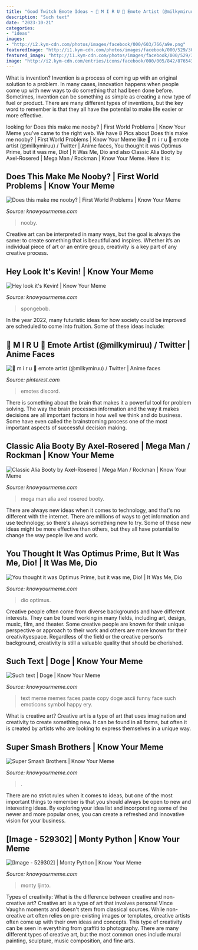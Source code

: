 ```yaml
---
title: "Good Twitch Emote Ideas ~ 🌸 M I R U 🌸 Emote Artist (@milkymiruu) / Twitter"
description: "Such text"
date: "2023-10-21"
categories:
- "ideas"
images:
- "http://i2.kym-cdn.com/photos/images/facebook/000/603/766/a9e.png"
featuredImage: "http://i1.kym-cdn.com/photos/images/facebook/000/529/302/f49.jpg"
featured_image: "http://i1.kym-cdn.com/photos/images/facebook/000/529/302/f49.jpg"
image: "http://i2.kym-cdn.com/entries/icons/facebook/000/005/842/87654345678908.jpg"
---
```



What is invention?
Invention is a process of coming up with an original solution to a problem. In many cases, innovation happens when people come up with new ways to do something that had been done before. Sometimes, invention can be something as simple as creating a new type of fuel or product. There are many different types of inventions, but the key word to remember is that they all have the potential to make life easier or more effective.

	

		
looking for Does this make me nooby? | First World Problems | Know Your Meme you've came to the right web. We have 8 Pics about Does this make me nooby? | First World Problems | Know Your Meme like 🌸 m i r u 🌸 emote artist (@milkymiruu) / Twitter | Anime faces, You thought it was Optimus Prime, but it was me, Dio! | It Was Me, Dio and also Classic Alia Booty by Axel-Rosered | Mega Man / Rockman | Know Your Meme. Here it is:
		
    
## Does This Make Me Nooby? | First World Problems | Know Your Meme

<img loading=lazy src="http://i0.kym-cdn.com/photos/images/facebook/000/448/464/1bc.jpg" onerror="this.onerror=null;this.src='https://tse4.mm.bing.net/th?id=OIP.EyYCb_zLXJ-naDBO-ESpMgHaLG&amp;pid=15.1';" alt="Does this make me nooby? | First World Problems | Know Your Meme">

_Source: knowyourmeme.com_

>nooby. 

	

Creative art can be interpreted in many ways, but the goal is always the same: to create something that is beautiful and inspires. Whether it’s an individual piece of art or an entire group, creativity is a key part of any creative process.

    
## Hey Look It&#039;s Kevin! | Know Your Meme

<img loading=lazy src="http://i2.kym-cdn.com/entries/icons/facebook/000/005/842/87654345678908.jpg" onerror="this.onerror=null;this.src='https://tse1.mm.bing.net/th?id=OIP.dsltfXAAIucCvbPoFWn9KQHaFj&amp;pid=15.1';" alt="Hey look it&#039;s Kevin! | Know Your Meme">

_Source: knowyourmeme.com_

>spongebob. 

	

In the year 2022, many futuristic ideas for how society could be improved are scheduled to come into fruition. Some of these ideas include: 

    
## 🌸 M I R U 🌸 Emote Artist (@milkymiruu) / Twitter | Anime Faces

<img loading=lazy src="https://i.pinimg.com/736x/c8/54/d9/c854d9c6b87eb0654edbadb6f577293f.jpg" onerror="this.onerror=null;this.src='https://tse3.mm.bing.net/th?id=OIP.vRPFDj8iH73WGI1N7R8xigHaE7&amp;pid=15.1';" alt="🌸 m i r u 🌸 emote artist (@milkymiruu) / Twitter | Anime faces">

_Source: pinterest.com_

>emotes discord. 

	

There is something about the brain that makes it a powerful tool for problem solving. The way the brain processes information and the way it makes decisions are all important factors in how well we think and do business. Some have even called the brainstroming process one of the most important aspects of successful decision making.

    
## Classic Alia Booty By Axel-Rosered | Mega Man / Rockman | Know Your Meme

<img loading=lazy src="http://i1.kym-cdn.com/photos/images/facebook/000/850/388/e46.jpg" onerror="this.onerror=null;this.src='https://tse1.mm.bing.net/th?id=OIP.v4GyTM0FlSFGuA6bcjeMkQHaKe&amp;pid=15.1';" alt="Classic Alia Booty by Axel-Rosered | Mega Man / Rockman | Know Your Meme">

_Source: knowyourmeme.com_

>mega man alia axel rosered booty. 

	

There are always new ideas when it comes to technology, and that's no different with the internet. There are millions of ways to get information and use technology, so there's always something new to try. Some of these new ideas might be more effective than others, but they all have potential to change the way people live and work.

    
## You Thought It Was Optimus Prime, But It Was Me, Dio! | It Was Me, Dio

<img loading=lazy src="http://i1.kym-cdn.com/photos/images/facebook/000/879/380/0d1.jpg" onerror="this.onerror=null;this.src='https://tse3.mm.bing.net/th?id=OIP.HHwW49h6clJKS9AYPu_7mgHaKo&amp;pid=15.1';" alt="You thought it was Optimus Prime, but it was me, Dio! | It Was Me, Dio">

_Source: knowyourmeme.com_

>dio optimus. 

	

Creative people often come from diverse backgrounds and have different interests. They can be found working in many fields, including art, design, music, film, and theater. Some creative people are known for their unique perspective or approach to their work and others are more known for their creativityespace. Regardless of the field or the creative person’s background, creativity is still a valuable quality that should be cherished.

    
## Such Text | Doge | Know Your Meme

<img loading=lazy src="http://i2.kym-cdn.com/photos/images/facebook/000/603/766/a9e.png" onerror="this.onerror=null;this.src='https://tse2.mm.bing.net/th?id=OIP.N_EiZtuVtQg8d8BQ4R5XYAHaHJ&amp;pid=15.1';" alt="Such text | Doge | Know Your Meme">

_Source: knowyourmeme.com_

>text meme memes faces paste copy doge ascii funny face such emoticons symbol happy ery. 

	

What is creative art?
Creative art is a type of art that uses imagination and creativity to create something new. It can be found in all forms, but often it is created by artists who are looking to express themselves in a unique way.

    
## Super Smash Brothers | Know Your Meme

<img loading=lazy src="http://i2.kym-cdn.com/photos/images/facebook/000/793/297/08b.jpg" onerror="this.onerror=null;this.src='https://tse2.mm.bing.net/th?id=OIP.LUoexTf61-RJplYJnHxy2wHaSj&amp;pid=15.1';" alt="Super Smash Brothers | Know Your Meme">

_Source: knowyourmeme.com_

>. 

	

There are no strict rules when it comes to ideas, but one of the most important things to remember is that you should always be open to new and interesting ideas. By exploring your idea list and incorporating some of the newer and more popular ones, you can create a refreshed and innovative vision for your business.

    
## [Image - 529302] | Monty Python | Know Your Meme

<img loading=lazy src="http://i1.kym-cdn.com/photos/images/facebook/000/529/302/f49.jpg" onerror="this.onerror=null;this.src='https://tse1.mm.bing.net/th?id=OIP.06GU52JcEluF5eZQ9yIXNwHaLG&amp;pid=15.1';" alt="[Image - 529302] | Monty Python | Know Your Meme">

_Source: knowyourmeme.com_

>monty ljinto. 

	

Types of creativity: What is the difference between creative and non-creative art?
Creative art is a type of art that involves personal Vince Vaughn moments and doesn't stem from classical sources. While non-creative art often relies on pre-existing images or templates, creative artists often come up with their own ideas and concepts. This type of creativity can be seen in everything from graffiti to photography. There are many different types of creative art, but the most common ones include mural painting, sculpture, music composition, and fine arts.

